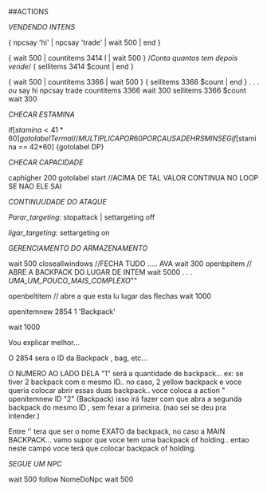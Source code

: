 ##ACTIONS

*VENDENDO INTENS*

{ npcsay 'hi' | npcsay 'trade' | wait 500 | end }

{ wait 500 | countitems 3414 I | wait 500 }     /*Conta quantos tem depois vende*/
{ sellitems 3414 $count | end }

{ wait 500 | countitems 3366 | wait 500 }
{ sellitems 3366 $count | end }
.
.
.
_ou_
say hi
npcsay trade
countitems 3366
wait 300
sellitems 3366 $count
wait 300

*CHECAR ESTAMINA*

if[$stamina <41*60] {gotolabel Termal} //MULTIPLICA POR 60 POR CAUSA DE HRS MIN SEG
if[$stamina == 42*60] {gotolabel DP}

*CHECAR CAPACIDADE*

caphigher 200 gotolabel start //ACIMA  DE TAL VALOR CONTINUA NO LOOP SE NAO ELE SAI 

*CONTINUUDADE DO ATAQUE*

_Parar_targeting_: stopattack | settargeting off

_ligar_targeting_: settargeting on

*GERENCIAMENTO DO ARMAZENAMENTO*

wait 500
closeallwindows //FECHA TUDO ..... AVA
wait 300
openbpitem // ABRE A BACKPACK DO LUGAR DE INTEM
wait 5000
.
.
.
_UMA_UM_POUCO_MAIS_COMPLEXO_""

openbeltitem // abre a que esta lu lugar das flechas
wait 1000

openitemnew 2854 1 'Backpack'

wait 1000

Vou explicar melhor...

O 2854 sera o ID da Backpack , bag, etc...

O NUMERO AO LADO DELA "1" será a quantidade de backpack... ex: se tiver 2 backpack 
com o mesmo ID.. no caso, 2 yellow backpack e voce queria colocar abrir essas duas backpack.. 
voce coloca a action " openitemnew ID "2" (Backpack) isso irá fazer com que abra a segunda backpack 
do mesmo ID , sem fexar a primeira. (nao sei se deu pra intender.)

Entre '' tera que ser o nome EXATO da backpack, no caso a MAIN BACKPACK... 
vamo supor que voce tem uma backpack of holding.. entao neste campo voce terá que 
colocar backpack of holding.

*SEGUE UM NPC*

wait 500
follow NomeDoNpc
wait 500
